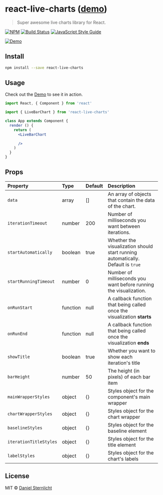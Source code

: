 # react-live-charts ([demo](https://dsternlicht.github.io/react-live-charts/))

> Super awesome live charts library for React.

[![NPM](https://img.shields.io/npm/v/react-live-charts.svg)](https://www.npmjs.com/package/react-live-charts) [![Build Status](https://travis-ci.com/dsternlicht/react-live-charts.svg?branch=master)](https://travis-ci.com/dsternlicht/react-live-charts) [![JavaScript Style Guide](https://img.shields.io/badge/code_style-standard-brightgreen.svg)](https://standardjs.com)

[![Demo](https://raw.githubusercontent.com/dsternlicht/react-live-charts/master/example/demo.gif)](https://dsternlicht.github.io/react-live-charts/)

## Install

```bash
npm install --save react-live-charts
```

## Usage

Check out the [Demo](https://dsternlicht.github.io/react-live-charts/) to see it in action.

```jsx
import React, { Component } from 'react'

import { LiveBarChart } from 'react-live-charts'

class App extends Component {
  render () {
    return (
      <LiveBarChart
        
      />
    )
  }
}
```

## Props

| Property      | Type               | Default                               | Description                                                                                                                                  |
|:--------------|:-------------------|:--------------------------------------|:---------------------------------------------------------------------------------------------------------------------------------------------|
| `data`  | array           | []                                  | An array of objects that contain the data of the chart. |
| `iterationTimeout`  | number           | 200                         | Number of milliseconds you want between iterations. |
| `startAutomatically`  | boolean           | true                                  | Whether the visualization should start running automatically. Default is `true` |
| `startRunningTimeout`  | number           | 0                         | Number of milliseconds you want before running the visualization. |
| `onRunStart`  | function           | null                                  | A callback function that being called once the visualization **starts** |
| `onRunEnd`  | function           | null                                  | A callback function that being called once the visualization **ends** |
| `showTitle`  | boolean           | true                                  | Whether you want to show each iteration's title |
| `barHeight`  | number           | 50                                  | The height (in pixels) of each bar item |
| `mainWrapperStyles`  | object           | {}                                  | Styles object for the component's main wrapper |
| `chartWrapperStyles`  | object           | {}                                  | Styles object for the chart wrapper |
| `baselineStyles`  | object           | {}                                  | Styles object for the baseline element |
| `iterationTitleStyles`  | object           | {}                                  | Styles object for the title element |
| `labelStyles`  | object           | {}                                  | Styles object for the chart's labels |

## License

MIT © [Daniel Sternlicht](https://github.com/dsternlicht)
